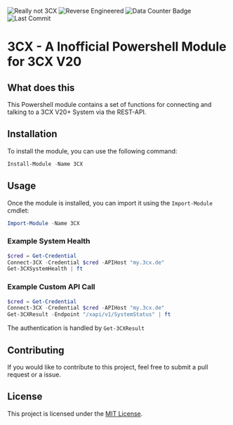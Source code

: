 ![Really not 3CX](https://img.shields.io/badge/Not%20Official-Not%203CX-red)
![Reverse Engineered](https://img.shields.io/badge/Reverse%20Engineered-yellow)
![Data Counter Badge](https://img.shields.io/github/search/xasz/3cx/data?label=Data%20Counter%20%28Test%29)
![Last Commit](https://img.shields.io/github/last-commit/xasz/3cx)

# 3CX - A Inofficial Powershell Module for 3CX V20

## What does this

This Powershell module contains a set of functions for connecting and talking to a 3CX V20+ System via the REST-API.


## Installation

To install the module, you can use the following command:

```powershell
Install-Module -Name 3CX
```

## Usage

Once the module is installed, you can import it using the `Import-Module` cmdlet:

```powershell
Import-Module -Name 3CX
```

### Example System Health

```powershell
$cred = Get-Credential
Connect-3CX -Credential $cred -APIHost "my.3cx.de"
Get-3CXSystemHealth | ft
```

### Example Custom API Call

```powershell
$cred = Get-Credential
Connect-3CX -Credential $cred -APIHost "my.3cx.de"
Get-3CXResult -Endpoint "/xapi/v1/SystemStatus" | ft
```

The authentication is handled by `Get-3CXResult`


## Contributing

If you would like to contribute to this project, feel free to submit a pull request or a issue.

## License

This project is licensed under the [MIT License](LICENSE).
